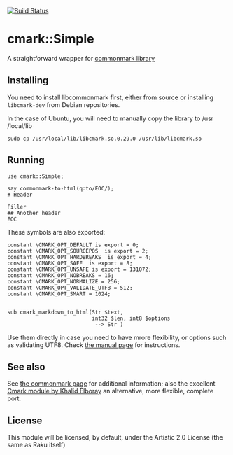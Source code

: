 [![Build Status](https://travis-ci.com/JJ/raku-cmark.svg?branch=master)](https://travis-ci.com/JJ/raku-cmark)

# cmark::Simple


A straightforward wrapper for [commonmark library](https://github.com/commonmark/cmark)

## Installing


You need to install libcommonmark first, either from source or installing
 `libcmark-dev` from Debian repositories.

In the case of Ubuntu, you will need to manually copy the library to /usr
/local/lib

    sudo cp /usr/local/lib/libcmark.so.0.29.0 /usr/lib/libcmark.so

## Running

```perl6
use cmark::Simple;

say commonmark-to-html(q:to/EOC/);
# Header

Filler
## Another header
EOC
```
These symbols are also exported:

```
constant \CMARK_OPT_DEFAULT is export = 0;
constant \CMARK_OPT_SOURCEPOS  is export = 2;
constant \CMARK_OPT_HARDBREAKS  is export = 4;
constant \CMARK_OPT_SAFE  is export = 8;
constant \CMARK_OPT_UNSAFE is export = 131072;
constant \CMARK_OPT_NOBREAKS = 16;
constant \CMARK_OPT_NORMALIZE = 256;
constant \CMARK_OPT_VALIDATE_UTF8 = 512;
constant \CMARK_OPT_SMART = 1024;


sub cmark_markdown_to_html(Str $text,
                           int32 $len, int8 $options
                            --> Str )
```

Use them directly in case you need to have mrore flexibility, or options such
 as validating UTF8. Check [the manual page](https://manpages.debian.org/testing/libcmark-dev/cmark.3.en.html) for instructions.
 
## See also

See [the commonmark page](https://commonmark.org/) for additional information;
also the excellent [Cmark module by Khalid Elboray](https://github.com/khalidelboray/raku-cmark) an alternative, more flexible, complete port.

## License
 
This module will be licensed, by default, under the Artistic 2.0 License (the same as Raku itself)

